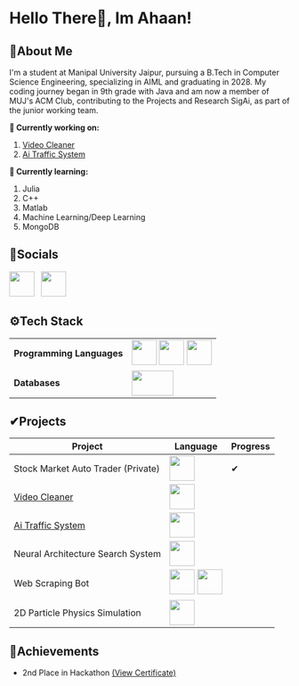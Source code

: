 # Hello There👋, Im Ahaan! 

## 🚀**About Me**
I'm a student at Manipal University Jaipur, pursuing a B.Tech in Computer Science Engineering, specializing in AIML and graduating in 2028. My coding journey began in 9th grade with Java and am now a member of MUJ's ACM Club, contributing to the Projects and Research SigAi, as part of the junior working team.
                                  
**🔭 Currently working on:**  
1. [Video Cleaner](https://github.com/AhaanV05/Video-Cleaner)
2. [Ai Traffic System](https://github.com/AhaanV05/Ai-Driven-Traffic-System)
                                                       
**🌱 Currently learning:**
1. Julia                             
2. C++
3. Matlab
4. Machine Learning/Deep Learning 
5. MongoDB

## 🔗**Socials** 
<a href="https://www.instagram.com/_ahaanverma_/"><img src="https://upload.wikimedia.org/wikipedia/commons/a/a5/Instagram_icon.png" width="45" height="45"></a>&nbsp;&nbsp;
<a href="https://www.linkedin.com/in/ahaan-verma-475b74314/"><img src="https://upload.wikimedia.org/wikipedia/commons/c/ca/LinkedIn_logo_initials.png" width="45" height="45"></a>

## ⚙️**Tech Stack** 
|||
|----------|----------|
|**Programming Languages**|<img src="https://upload.wikimedia.org/wikipedia/commons/c/c3/Python-logo-notext.svg" width="45" height="45"/> <img src="https://brandslogos.com/wp-content/uploads/images/large/java-logo-1.png" width="45" height="45"/> <img src="https://upload.wikimedia.org/wikipedia/commons/1/19/C_Logo.png" width="45" height="45"/> |
|**Databases**|<img src="https://www.mysql.com/common/logos/logo-mysql-170x115.png" width="75" height="45"/>|

## ✔**Projects**
| Project | Language | Progress | 
|----------|----------|----------|
|Stock Market Auto Trader (Private)|<img src="https://upload.wikimedia.org/wikipedia/commons/c/c3/Python-logo-notext.svg" width="45" height="45"/> |✔|
|[Video Cleaner](https://github.com/AhaanV05/Video-Cleaner)|<img src="https://upload.wikimedia.org/wikipedia/commons/c/c3/Python-logo-notext.svg" width="45" height="45"/> ||
|[Ai Traffic System](https://github.com/AhaanV05/Ai-Driven-Traffic-System)|<img src="https://upload.wikimedia.org/wikipedia/commons/c/c3/Python-logo-notext.svg" width="45" height="45"/> ||
|Neural Architecture Search System|<img src="https://upload.wikimedia.org/wikipedia/commons/c/c3/Python-logo-notext.svg" width="45" height="45"/> ||
|Web Scraping Bot| <img src="https://brandslogos.com/wp-content/uploads/images/large/java-logo-1.png" width="45" height="45"/> <img src="https://upload.wikimedia.org/wikipedia/commons/c/c3/Python-logo-notext.svg" width="45" height="45"/> ||
|2D Particle Physics Simulation|<img src="https://upload.wikimedia.org/wikipedia/commons/1/19/C_Logo.png" width="45" height="45"/> ||


## 🏅**Achievements**
- 2nd Place in Hackathon [(View Certificate)](./assets/Certificate.pdf)

